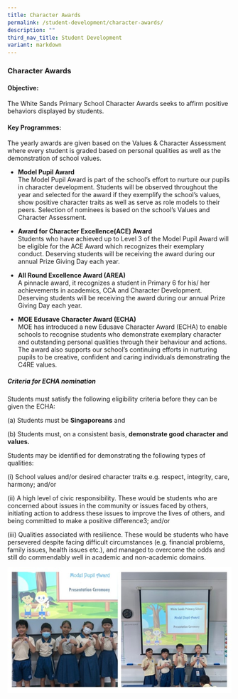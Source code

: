 ```yaml
---
title: Character Awards
permalink: /student-development/character-awards/
description: ""
third_nav_title: Student Development
variant: markdown
---
```

### **Character Awards**
#### **Objective:**
The White Sands Primary School Character Awards seeks to affirm positive behaviors displayed by students.

#### **Key Programmes:**
The yearly awards are given based on the Values &amp; Character Assessment where every student is graded based on personal qualities as well as the demonstration of school values.

*   **Model Pupil Award**<br>The Model Pupil Award is part of the school’s effort to nurture our pupils in character development. Students will be observed throughout the year and selected for the award if they exemplify the school’s values, show positive character traits as well as serve as role models to their peers. Selection of nominees is based on the school’s Values and Character Assessment.


*   **Award for Character Excellence(ACE) Award**<br>Students who have achieved up to Level 3 of the Model Pupil Award will be eligible for the ACE Award which recognizes their exemplary conduct. Deserving students will be receiving the award during our annual Prize Giving Day each year.


*   **All Round Excellence Award (AREA)**<br>A pinnacle award, it recognizes a student in Primary 6 for his/ her achievements in academics, CCA and Character Development. Deserving students will be receiving the award during our annual Prize Giving Day each year.

*   **MOE Edusave Character Award (ECHA)**<br>MOE has introduced a new Edusave Character Award (ECHA) to enable schools to recognise students who demonstrate exemplary character and outstanding personal qualities through their behaviour and actions. The award also supports our school’s continuing efforts in nurturing pupils to be creative, confident and caring individuals demonstrating the C4RE values.

##### **Criteria for ECHA nomination**


Students must satisfy the following eligibility criteria before they can be given the ECHA:

(a) Students must be **Singaporeans** and

(b) Students must, on a consistent basis, **demonstrate good character and values.**

Students may be identified for demonstrating the following types of qualities:

(i) School values and/or desired character traits e.g. respect, integrity, care, harmony; and/or

(ii) A high level of civic responsibility. These would be students who are concerned about issues in the community or issues faced by others, initiating action to address these issues to improve the lives of others, and being committed to make a positive difference3; and/or

(iii) Qualities associated with resilience. These would be students who have persevered despite facing difficult circumstances (e.g. financial problems, family issues, health issues etc.), and managed to overcome the odds and still do commendably well in academic and non-academic domains.

![](/images/Character_Awards.jpg)